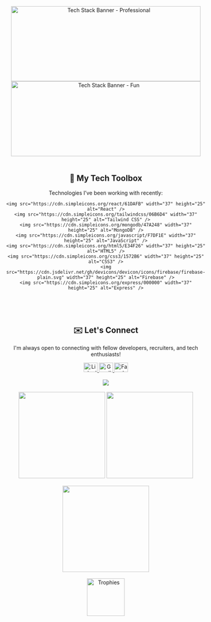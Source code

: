 <!-- BANNER SECTION: Version 1 (Professional Neon Style) -->
<div align="center">
  <img src="https://chat.openai.com/mnt/data/A_screenshot_of_a_GitHub_profile_header_for_a_juni.png" alt="Tech Stack Banner - Professional" style="width: 100%; max-height: 200px; object-fit: cover;" />
</div>


<div align="center">
  <img src="https://chat.openai.com/mnt/data/A_banner_for_a_GitHub_profile_displays_a_header_wi.png" alt="Tech Stack Banner - Fun" style="width: 100%; max-height: 200px; object-fit: cover;" />
</div>


<br>

<div style="display: flex; align-items: center; justify-content: center; flex-wrap: wrap; gap: 30px;">

  <!-- Right: Tech Toolbox -->
  <div align="center">
    <h2 align="center">🧰 My Tech Toolbox</h2>
    <p>Technologies I’ve been working with recently:</p>

    <img src="https://cdn.simpleicons.org/react/61DAFB" width="37" height="25" alt="React" />
    <img src="https://cdn.simpleicons.org/tailwindcss/06B6D4" width="37" height="25" alt="Tailwind CSS" />
    <img src="https://cdn.simpleicons.org/mongodb/47A248" width="37" height="25" alt="MongoDB" />
    <img src="https://cdn.simpleicons.org/javascript/F7DF1E" width="37" height="25" alt="JavaScript" />
    <img src="https://cdn.simpleicons.org/html5/E34F26" width="37" height="25" alt="HTML5" />
    <img src="https://cdn.simpleicons.org/css3/1572B6" width="37" height="25" alt="CSS3" />
    <img src="https://cdn.jsdelivr.net/gh/devicons/devicon/icons/firebase/firebase-plain.svg" width="37" height="25" alt="Firebase" />
    <img src="https://cdn.simpleicons.org/express/000000" width="37" height="25" alt="Express" />
  </div>

</div>

<br><br>

<!-- Connect Section -->
<div align="center">

  <h2>✉️ Let's Connect</h2>
  <p>I'm always open to connecting with fellow developers, recruiters, and tech enthusiasts!</p>

  <a href="https://www.linkedin.com/in/цветан-марков-270805290" target="_blank">
    <img src="https://raw.githubusercontent.com/maurodesouza/profile-readme-generator/master/src/assets/icons/social/linkedin/default.svg" width="37" height="25" alt="LinkedIn" />
  </a>
  <a href="mailto:markowcvetan@gmail.com" target="_blank">
    <img src="https://raw.githubusercontent.com/maurodesouza/profile-readme-generator/master/src/assets/icons/social/gmail/default.svg" width="37" height="25" alt="Gmail" />
  </a>
  <a href="https://www.facebook.com/profile.php?id=61553067962651" target="_blank">
    <img src="https://raw.githubusercontent.com/maurodesouza/profile-readme-generator/master/src/assets/icons/social/facebook/default.svg" width="37" height="25" alt="Facebook" />
  </a>

</div>

<br>

<!-- Visitor Badge -->
<div align="center">
  <img src="https://visitor-badge.laobi.icu/badge?page_id=TpMarkov.TpMarkov" />
</div>

<br>

<!-- Streak Stats + Top Languages -->
<div align="center">
  <img src="https://streak-stats.demolab.com?user=TpMarkov&theme=default&hide_border=true&border_radius=5" height="230" />
  <img src="https://github-readme-stats.vercel.app/api/top-langs?username=TpMarkov&layout=compact&langs_count=6&theme=default&hide_border=true" height="230" />
</div>

<br/>

<!-- GitHub Stats -->
<div align="center">
  <img src="https://github-readme-stats.vercel.app/api?username=TpMarkov&show_icons=true&include_all_commits=true&count_private=true&theme=default&hide_border=true" height="230" />
</div>

<br/>

<!-- Trophies -->
<div align="center">
  <img src="https://github-profile-trophy.vercel.app/?username=TpMarkov&theme=flat&column=6" height="100" alt="Trophies" />
</div>

